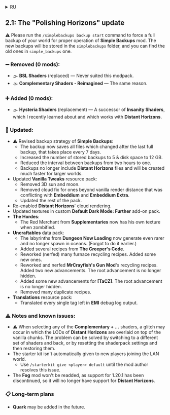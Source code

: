 <details>
<summary>RU</summary>

## 2.1: Обновление «Полировка Горизонтов»

⚠ Пожалуйста, выполните команду `/simplebackups backup start`, чтобы выполнить принудительную полную резервную копию вашего мира для правильной работы мода **Simple Backups**. Новые резервные копии будут храниться в папке `simplebackups`, а старые вы можете найти в `simple_backups`.

### ➖ Удалено (0 модов):

- 🌫 **BSL Shaders** (заменён) — Никогда не подходили этому модпаку.
- 🌫 **Complementary Shaders - Reimagined** — Та же причина.

### ➕ Добавлено (0 модов):

- 🌫 **Hysteria Shaders** (замена) — Преемник **Insanity Shaders**, о которой я недавно узнал и которая работает с **Distant Horizons**.

### 🔁 Обновлено:

- ⚠ Пересмотрена стратегия резервного копирования в **Simple Backups**:
  - Теперь резервная копия сохраняет все файлы, которые были изменены после последнего полного резервного копирования, происходящего раз в 7 дней.
  - Количество резервных копий увеличено до 5, а место на диске до 12 Гбайт.
  - Интервал между резервным копированием уменьшен с двух часов до одного.
  - Резервные копии больше не включают файлы **Distant Horizons** и станут создаваться намного быстрее для больших миров.
- Возвращена отрисовка облаков из **Distant Horizons**.
- Обновлён набор ресурсов **Vanilla Tweaks**:
  - Удалены 3D солнце и луна.
  - Удалён конфликтующее с **Embeddium** и **Embeddium Extra** исправление облаков за пределами ванильной дальности прорисовки.
  - Обновлена вся остальная часть набора.
- Обновлены текстуры в пользовательском наборе-дополнении **Default Dark Mode: Further**.
- **The Hordes**:
  - Деловой торговец из **Supplementaries** теперь имеет собственную текстуру при зомбифицировании.
- Набор данных **Uncraftables**:
  - Лабиринты из **Dungeon Now Loading** теперь генерируются ещё реже и больше не появляются в океанах. (Забыл сделать раньше.)
  - Добавлено несколько рецептов из **The Creeper's Code**.
  - Переработаны (ухудшены) многие рецепты переработки в печи. Добавлено несколько новых.
  - Переработаны рецепты переработки для **MrCrayfish's Gun Mod**, уменьшен их выход. Добавлено два новых достижения. Корневое достижение более не является скрытым.
  - Добавлено несколько новых достижений для **[TaCZ]**. Корневое достижение более не является скрытым.
  - Убраны многие дублирующиеся рецепты.
- Набор ресурсов **Translations**:
  - Переведены все до единого теги, оставшиеся в выходных данных журнала отладки **EMI**.

### ⚠ Примечания и известные проблемы:

- ⚠ При выборе какого-либо из шейдеров **Complementary + ...** возможен сбой, при котором происходит наложения чанков детализации **Distant Horizons** поверх ванильных чанков. Проблема может быть решена при переключении на другой набор шейдеров и обратно, либо же сбросом настроек шейдера и последующим их восстановлением.
- Стартовый набор не выдаётся автоматически новым игрокам, присоединяющимся к локальному миру.
  - Используйте `/starterkit give <игрок> default`, пока автор мода не решит эту проблему.
- Мод **Fog** не будет возвращён, так как поддержка 1.20.1 прекращена, поэтому у него уже не появится поддержка **Distant Horizons**.

### 📋 Долгосрочные планы

- В будущем может быть добавлен **Quark**.

</details>

## 2.1: The "Polishing Horizons" update

⚠ Please run the `/simplebackups backup start` command to force a full backup of your world for proper operation of **Simple Backups** mod. The new backups will be stored in the `simplebackups` folder, and you can find the old ones in `simple_backups` one.

### ➖ Removed (0 mods):

- 🌫 **BSL Shaders** (replaced) — Never suited this modpack.
- 🌫 **Complementary Shaders - Reimagined** — The same reason.

### ➕ Added (0 mods):

- 🌫 **Hysteria Shaders** (replacement) — A successor of **Insanity Shaders**, which I recently learned about and which works with **Distant Horizons**.

### 🔁 Updated:

- ⚠ Revised backup strategy of **Simple Backups**:
  - The backup now saves all files which changed after the last full backup, that takes place every 7 days.
  - Increased the number of stored backups to 5 & disk space to 12 GB.
  - Reduced the interval between backups from two hours to one.
  - Backups no longer include **Distant Horizons** files and will be created much faster for larger worlds.
- Updated **Vanilla Tweaks** resource pack:
  - Removed 3D sun and moon.
  - Removed cloud fix for ones beyond vanilla render distance that was conflicting with **Embeddium** and **Embeddium Extra**.
  - Updated the rest of the pack.
- Re-enabled **Distant Horizons**' cloud rendering.
- Updated textures in custom **Default Dark Mode: Further** add-on pack.
- **The Hordes**:
  - The Red Merchant from **Supplementaries** now has his own texture when zombified.
- **Uncraftables** data pack:
  - The labyrinths from **Dungeon Now Loading** now generate even rarer and no longer spawn in oceans. (Forgot to do it earlier.)
  - Added several recipes from **The Creeper's Code**.
  - Reworked (nerfed) many furnace recycling recipes. Added some new ones.
  - Reworked and nerfed **MrCrayfish's Gun Mod**'s recycling recipes. Added two new advancements. The root advancement is no longer hidden.
  - Added some new advancements for **[TaCZ]**. The root advancement is no longer hidden.
  - Removed many duplicate recipes.
- **Translations** resource pack:
  - Translated every single tag left in **EMI** debug log output.

### ⚠ Notes and known issues:

- ⚠ When selecting any of the **Complementary + ...** shaders, a glitch may occur in which the LODs of **Distant Horizons** are overlaid on top of the vanilla chunks. The problem can be solved by switching to a different set of shaders and back, or by resetting the shaderpack settings and then restoring them.
- The starter kit isn't automatically given to new players joining the LAN world.
  - Use `/starterkit give <player> default` until the mod author resolves this issue.
- The **Fog** mod won't be readded, as support for 1.20.1 has been discontinued, so it will no longer have support for **Distant Horizons**.

### 📋 Long-term plans

- **Quark** may be added in the future.
